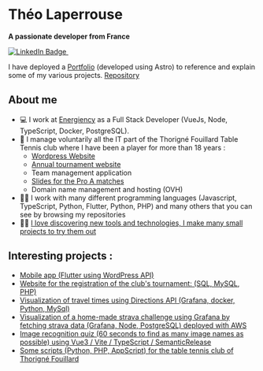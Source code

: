 # Théo Laperrouse
**A passionate developer from France**

<a href="https://www.linkedin.com/in/th%C3%A9o-laperrouse/">
  <img src="https://img.shields.io/badge/LinkedIn-blue?style=for-the-badge&logo=linkedin&logoColor=white" alt="LinkedIn Badge"/>
</a>
<img src="https://komarev.com/ghpvc/?username=theolaperrouse&style=flat-square&color=blue" alt=""/>

I have deployed a [Portfolio](https://theolaperrouse.thorigne-tt.net/) (developed using Astro) to reference and explain some of my various projects. [Repository](https://github.com/TheoLaperrouse/AstroPortfolio)

## About me

- :computer: I work at [Energiency](https://www.energiency.com/fr/) as a Full Stack Developer (VueJs, Node, TypeScript, Docker, PostgreSQL).
- :ping_pong: I manage voluntarily all the IT part of the Thorigné Fouillard Table Tennis club where I have been a player for more than 18 years :
  - [Wordpress Website](https://thorigne-tt.net/)
  - [Annual tournament website](https://github.com/TheoLaperrouse/SiteTournoiTFTTPHP)
  - Team management application
  - [Slides for the Pro A matches](https://docs.google.com/presentation/d/e/2PACX-1vR8pVidoKw6W5fEgSrL8UyrboX6-FPOgTM659zbdn6uMHXq6l6PiSfLiQkn0ECh8b6N2zhXd_SwSnqn/pub?start=false&loop=false&delayms=3000)
  - Domain name management and hosting (OVH)
- :technologist: I work with many different programming languages (Javascript, TypeScript, Python, Flutter, Python, PHP) and many others that you can see by browsing my repositories
- :man_scientist: [I love discovering new tools and technologies, I make many small projects to try them out](https://github.com/TheoLaperrouse?tab=repositories)

## Interesting projects :

- [Mobile app (Flutter using WordPress API)](https://github.com/TheoLaperrouse/TFTTMobileApp)
- [Website for the registration of the club's tournament: (SQL, MySQL, PHP)](https://github.com/TheoLaperrouse/SiteTournoiTFTTPHP)
- [Visualization of travel times using Directions API (Grafana, docker, Python, MySql)](https://github.com/TheoLaperrouse/Grafana_Trajet)
- [Visualization of a home-made strava challenge using Grafana by fetching strava data (Grafana, Node, PostgreSQL) deployed with AWS ](https://github.com/TheoLaperrouse/ChallengeStrava)
- [Image recognition quiz (60 seconds to find as many image names as possible) using Vue3 / Vite / TypeScript / SemanticRelease](https://github.com/TheoLaperrouse/ImageGuess)
- [Some scripts (Python, PHP, AppScript) for the table tennis club of Thorigné Fouillard](https://github.com/TheoLaperrouse/CodeTFTT)

